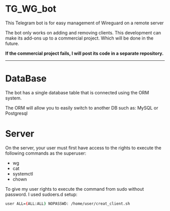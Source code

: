 # TG_WG_bot
This Telegram bot is for easy management of Wireguard on a remote server

The bot only works on adding and removing clients.
This development can make its add-ons up to a commercial project.
Which will be done in the future.

**If the commercial project fails, I will post its code in a separate repository.**

---
# DataBase

The bot has a single database table that is connected using the ORM system.

The ORM will allow you to easily switch to another DB such as: MySQL or Postgresql

# Server

On the server, your user must first have access to the rights to execute the following commands as the superuser:
* wg
* cat
* systemctl
* chown

To give my user rights to execute the command from sudo without password.
I used sudoers.d setup:
```bash
user ALL=(ALL:ALL) NOPASSWD: /home/user/creat_client.sh
```
